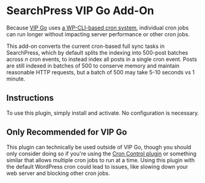 # SearchPress VIP Go Add-On

Because [VIP Go](https://vip.wordpress.com/documentation/vip-go/) uses [a WP-CLI-based cron system](https://github.com/Automattic/Cron-Control), individual cron jobs can run longer without impacting server performance or other cron jobs.

This add-on converts the current cron-based full sync tasks in SearchPress, which by default splits the indexing into 500-post batches across _n_ cron events, to instead index all posts in a single cron event. Posts are still indexed in batches of 500 to conserve memory and maintain reasonable HTTP requests, but a batch of 500 may take 5-10 seconds vs 1 minute.

## Instructions

To use this plugin, simply install and activate. No configuration is necessary.

## Only Recommended for VIP Go

This plugin can technically be used outside of VIP Go, though you should only consider doing so if you're using the [Cron Control plugin](https://github.com/Automattic/Cron-Control) or something similar that allows multiple cron jobs to run at a time. Using this plugin with the default WordPress cron could lead to issues, like slowing down your web server and blocking other cron jobs.

